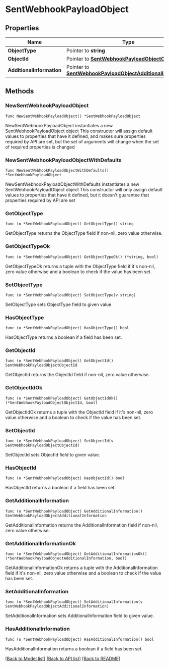 # SentWebhookPayloadObject

## Properties

Name | Type | Description | Notes
------------ | ------------- | ------------- | -------------
**ObjectType** | Pointer to **string** |  | [optional] 
**ObjectId** | Pointer to [**SentWebhookPayloadObjectObjectId**](SentWebhookPayloadObjectObjectId.md) |  | [optional] 
**AdditionalInformation** | Pointer to [**SentWebhookPayloadObjectAdditionalInformation**](SentWebhookPayloadObjectAdditionalInformation.md) |  | [optional] 

## Methods

### NewSentWebhookPayloadObject

`func NewSentWebhookPayloadObject() *SentWebhookPayloadObject`

NewSentWebhookPayloadObject instantiates a new SentWebhookPayloadObject object
This constructor will assign default values to properties that have it defined,
and makes sure properties required by API are set, but the set of arguments
will change when the set of required properties is changed

### NewSentWebhookPayloadObjectWithDefaults

`func NewSentWebhookPayloadObjectWithDefaults() *SentWebhookPayloadObject`

NewSentWebhookPayloadObjectWithDefaults instantiates a new SentWebhookPayloadObject object
This constructor will only assign default values to properties that have it defined,
but it doesn't guarantee that properties required by API are set

### GetObjectType

`func (o *SentWebhookPayloadObject) GetObjectType() string`

GetObjectType returns the ObjectType field if non-nil, zero value otherwise.

### GetObjectTypeOk

`func (o *SentWebhookPayloadObject) GetObjectTypeOk() (*string, bool)`

GetObjectTypeOk returns a tuple with the ObjectType field if it's non-nil, zero value otherwise
and a boolean to check if the value has been set.

### SetObjectType

`func (o *SentWebhookPayloadObject) SetObjectType(v string)`

SetObjectType sets ObjectType field to given value.

### HasObjectType

`func (o *SentWebhookPayloadObject) HasObjectType() bool`

HasObjectType returns a boolean if a field has been set.

### GetObjectId

`func (o *SentWebhookPayloadObject) GetObjectId() SentWebhookPayloadObjectObjectId`

GetObjectId returns the ObjectId field if non-nil, zero value otherwise.

### GetObjectIdOk

`func (o *SentWebhookPayloadObject) GetObjectIdOk() (*SentWebhookPayloadObjectObjectId, bool)`

GetObjectIdOk returns a tuple with the ObjectId field if it's non-nil, zero value otherwise
and a boolean to check if the value has been set.

### SetObjectId

`func (o *SentWebhookPayloadObject) SetObjectId(v SentWebhookPayloadObjectObjectId)`

SetObjectId sets ObjectId field to given value.

### HasObjectId

`func (o *SentWebhookPayloadObject) HasObjectId() bool`

HasObjectId returns a boolean if a field has been set.

### GetAdditionalInformation

`func (o *SentWebhookPayloadObject) GetAdditionalInformation() SentWebhookPayloadObjectAdditionalInformation`

GetAdditionalInformation returns the AdditionalInformation field if non-nil, zero value otherwise.

### GetAdditionalInformationOk

`func (o *SentWebhookPayloadObject) GetAdditionalInformationOk() (*SentWebhookPayloadObjectAdditionalInformation, bool)`

GetAdditionalInformationOk returns a tuple with the AdditionalInformation field if it's non-nil, zero value otherwise
and a boolean to check if the value has been set.

### SetAdditionalInformation

`func (o *SentWebhookPayloadObject) SetAdditionalInformation(v SentWebhookPayloadObjectAdditionalInformation)`

SetAdditionalInformation sets AdditionalInformation field to given value.

### HasAdditionalInformation

`func (o *SentWebhookPayloadObject) HasAdditionalInformation() bool`

HasAdditionalInformation returns a boolean if a field has been set.


[[Back to Model list]](../README.md#documentation-for-models) [[Back to API list]](../README.md#documentation-for-api-endpoints) [[Back to README]](../README.md)


